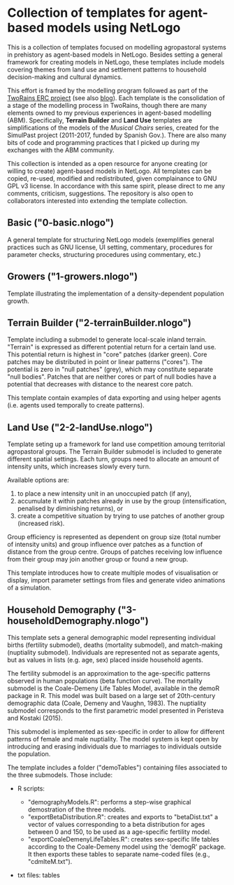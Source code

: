 # Collection of templates for agent-based models using NetLogo

This is a collection of templates focused on modelling agropastoral systems in prehistory as agent-based models in NetLogo. Besides setting a general framework for creating models in NetLogo, these templates include models covering themes from land use and settlement patterns to household decision-making and cultural dynamics.

This effort is framed by the modelling program followed as part of the [TwoRains ERC project](https://www.arch.cam.ac.uk/research/projects/two-rains) (see also [blog](https://tworains.wordpress.com/)). Each template is the consolidation of a stage of the modelling process in TwoRains, though there are many elements owned to my previous experiences in agent-based modelling (ABM). Specifically, **Terrain Builder** and **Land Use** templates are simplifications of the models of the *Musical Chairs* series, created for the SimulPast project (2011-2017, funded by Spanish Gov.). There are also many bits of code and programming practices that I picked up during my exchanges with the ABM community.

This collection is intended as a open resource for anyone creating (or willing to create) agent-based models in NetLogo. All templates can be copied, re-used, modified and redistributed, given complainance to GNU GPL v3 license. In accordance with this same spirit, please direct to me any comments, criticism, suggestions. The repository is also open to collaborators interested into extending the template collection.

## Basic ("0-basic.nlogo")

A general template for structuring NetLogo models (exemplifies general practices such as GNU license, UI setting, commentary, procedures for parameter checks, structuring procedures using commentary, etc.)

## Growers ("1-growers.nlogo")

Template illustrating the implementation of a density-dependent population growth.

## Terrain Builder ("2-terrainBuilder.nlogo")

Template including a submodel to generate local-scale inland terrain. "Terrain" is expressed as different potential return for a certain land use. This potential return is highest in "core" patches (darker green). Core patches may be distributed in point or linear patterns ("cores"). The potential is zero in "null patches" (grey), which may constitute separate "null bodies". Patches that are neither cores or part of null bodies have a potential that decreases with distance to the nearest core patch.

This template contain examples of data exporting and using helper agents (i.e. agents used temporally to create patterns).

## Land Use ("2-2-landUse.nlogo")

Template seting up a framework for land use competition amoung territorial agropastoral groups. The Terrain Builder submodel is included to generate different spatial settings. Each turn, groups need to allocate an amount of intensity units, which increases slowly every turn.

Available options are: 

1. to place a new intensity unit in an unoccupied patch (if any),  
2. accumulate it within patches already in use by the group (intensification, penalised by diminishing returns), or  
3. create a competitive situation by trying to use patches of another group (increased risk).

Group efficiency is represented as dependent on group size (total number of intensity units) and group influence over patches as a function of distance from the group centre. Groups of patches receiving low influence from their group may join another group or found a new group.

This template introduces how to create multiple modes of visualisation or display, import parameter settings from files and generate video animations of a simulation.

## Household Demography ("3-householdDemography.nlogo")

This template sets a general demographic model representing individual births (fertility submodel), deaths (mortality submodel), and match-making (nuptiality submodel). Individuals are represented not as separate agents, but as values in lists (e.g. age, sex) placed inside household agents.

The fertility submodel is an approximation to the age-specific patterns observed in human populations (beta function curve). The mortality submodel is the Coale-Demeny Life Tables Model, available in the demoR package in R. This model was built based on a large set of 20th-century demographic data (Coale, Demeny and Vaughn, 1983). The nuptiality submodel corresponds to the first parametric model presented in Peristeva and Kostaki (2015).

This submodel is implemented as sex-specific in order to allow for different patterns of female and male nuptiality. The model system is kept open by introducing and erasing individuals due to marriages to individuals outside the population.

The template includes a folder ("demoTables") containing files associated to the three submodels. Those include:

- R scripts:
  -  "demographyModels.R": performs a step-wise graphical demostration of the three models.
  -  "exportBetaDistribution.R": creates and exports to "betaDist.txt" a vector of values corresponding to a beta distribution for ages between 0 and 150, to be used as a age-specific fertility model.
  -  "exportCoaleDemenyLifeTables.R": creates sex-specific life tables according to the Coale-Demeny model using the 'demogR' package. It then exports these tables to separate name-coded files (e.g., "cdmlteM.txt").

- txt files: tables 

